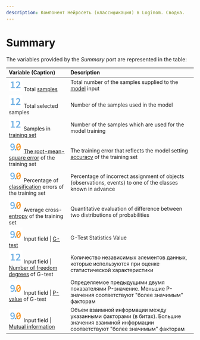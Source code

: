 ```yaml
---
description: Компонент Нейросеть (классификация) в Loginom. Сводка.
---
```

# Summary

The variables provided by the *Summary* port are represented in the table:

| Variable (Caption) | Description |
|:-------|:-------|
| ![](./../../../images/icons/common/data-types/integer_default.svg) Total [samples](https://wiki.loginom.ru/articles/training-sample.html) | Total number of the samples supplied to the [model](https://wiki.loginom.ru/articles/taught-model.html) input |
| ![](./../../../images/icons/common/data-types/integer_default.svg) Total selected samples | Number of the samples used in the model |
| ![](./../../../images/icons/common/data-types/integer_default.svg) Samples in [training set](https://wiki.loginom.ru/articles/training-set.html) | Number of the samples which are used for the model training |
| ![](./../../../images/icons/common/data-types/float_default.svg) [The root-mean-square error](https://wiki.loginom.ru/articles/standard-estimation-error.html) of the training set | The training error that reflects the model setting [accuracy](https://wiki.loginom.ru/articles/precision.html) of the training set |
| ![](./../../../images/icons/common/data-types/float_default.svg) Percentage of [classification](https://wiki.loginom.ru/articles/classification.html) errors of the training set | Percentage of incorrect assignment of objects (observations, events) to one of the classes known in advance  |
| ![](./../../../images/icons/common/data-types/float_default.svg) Average cross-[entropy](./../../../images/icons/common/data-types/float_default.svg) of the training set | Quantitative evaluation of difference between two distributions of probabilities |
| ![](./../../../images/icons/common/data-types/float_default.svg) Input field &#124; [G-test](https://ru.qwe.wiki/wiki/G-test) | G-Test Statistics Value |
| ![](./../../../images/icons/common/data-types/integer_default.svg) Input field &#124; [Number of freedom degrees](https://wiki.loginom.ru/articles/degrees-of-freedom.html) of G-test | Количество независимых элементов данных, которые используются при оценке статистической характеристики |
| ![](./../../../images/icons/common/data-types/float_default.svg) Input field &#124; [P-value](https://ru.wikipedia.org/wiki/P-%D0%B7%D0%BD%D0%B0%D1%87%D0%B5%D0%BD%D0%B8%D0%B5) of G-test | Определяемое предыдущими двумя показателями P-значение. Меньшие P-значения соответствуют "более значимым" факторам |
| ![](./../../../images/icons/common/data-types/float_default.svg) Input field &#124; [Mutual information](https://ru.wikipedia.org/wiki/%D0%92%D0%B7%D0%B0%D0%B8%D0%BC%D0%BD%D0%B0%D1%8F_%D0%B8%D0%BD%D1%84%D0%BE%D1%80%D0%BC%D0%B0%D1%86%D0%B8%D1%8F) | Объем взаимной информации между указанными факторами (в битах). Большие значения взаимной информации соответствуют "более значимым" факторам |
